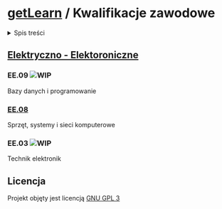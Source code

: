 # [getLearn][root] / Kwalifikacje zawodowe <!-- omit in toc -->
<details>
<summary>Spis treści</summary>

- [Elektryczno - Elektoroniczne](#elektryczno---elektoroniczne)
  - [EE.09 !WIP](#ee09-)
  - [EE.08](#ee08)
  - [EE.03 !WIP](#ee03-)
</details>

## [Elektryczno - Elektoroniczne](ee/)
### EE.09 ![WIP](https://shields.io/badge/WIP-Work_in_progress-eb0?style=flat-square)
Bazy danych i programowanie


### [EE.08](ee/08/)
Sprzęt, systemy i sieci komputerowe

### EE.03 ![WIP](https://shields.io/badge/WIP-Work_in_progress-eb0?style=flat-square)
Technik elektronik

## Licencja <!-- omit in toc -->
Projekt objęty jest licencją [GNU GPL 3][license]

[root]: https://github.com/Pixel48/getLearn
[license]: https://github.com/Pixel48/getLearn/blob/master/LICENSE
